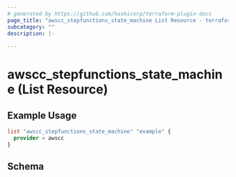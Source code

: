 ```yaml
---
# generated by https://github.com/hashicorp/terraform-plugin-docs
page_title: "awscc_stepfunctions_state_machine List Resource - terraform-provider-awscc"
subcategory: ""
description: |-
  
---
```


# awscc_stepfunctions_state_machine (List Resource)



## Example Usage

```terraform
list "awscc_stepfunctions_state_machine" "example" {
  provider = awscc
}
```

<!-- schema generated by tfplugindocs -->
## Schema

